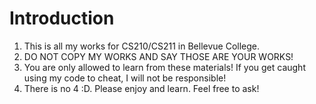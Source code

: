 # Introduction

1. This is all my works for CS210/CS211 in Bellevue College.
2. DO NOT COPY MY WORKS AND SAY THOSE ARE YOUR WORKS!
3. You are only allowed to learn from these materials! If you get caught using my code to cheat, I will not be responsible!
4. There is no 4 :D. Please enjoy and learn. Feel free to ask!
